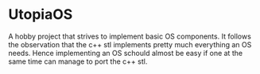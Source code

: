 # UtopiaOS
  A hobby project that strives to implement basic OS components.
  It follows the observation that the c++ stl implements pretty much everything an OS needs.
  Hence implementing an OS schould almost be easy if one at the same time can manage to port the c++ stl.
